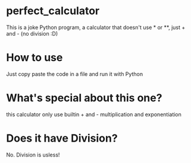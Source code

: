 # perfect_calculator
This is a joke Python program, a calculator that doesn't use * or **, just + and - (no division :D)

# How to use
Just copy paste the code in a file and run it with Python

# What's special about this one?
this calculator only use builtin + and -
multiplication and exponentiation 

# Does it have Division?
No. Division is usless!
